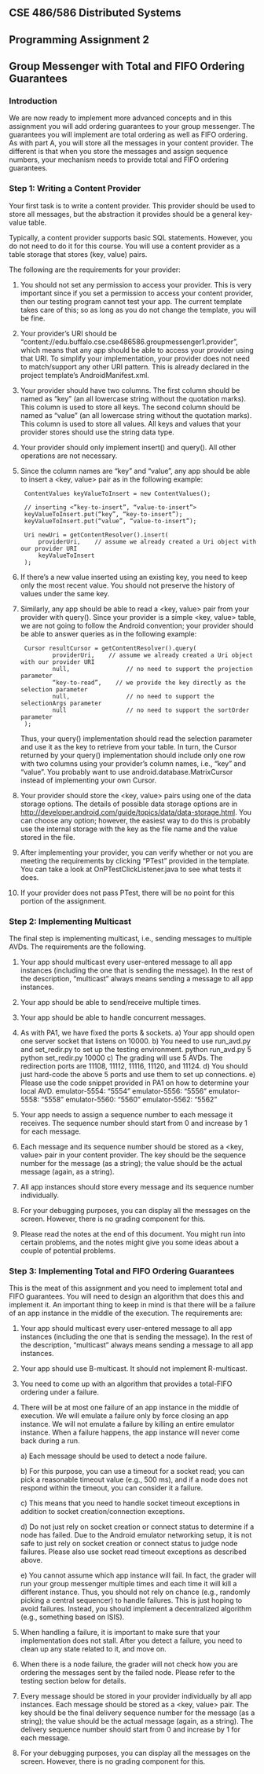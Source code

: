 <h2>CSE 486/586 Distributed Systems</h2>
<h2>Programming Assignment 2</h2>
<h2>Group Messenger with Total and FIFO Ordering Guarantees</h2>

<h3>Introduction</h3>
We are now ready to implement more advanced concepts and in this assignment you will add ordering guarantees to your group messenger. The guarantees you will implement are total ordering as well as FIFO ordering. As with part A, you will store all the messages in your content provider. The different is that when you store the messages and assign sequence numbers, your mechanism needs to provide total and FIFO ordering guarantees.

<h3>Step 1: Writing a Content Provider</h3>
Your first task is to write a content provider. This provider should be used to store all messages, but the abstraction it provides should be a general key-value table. 

Typically, a content provider supports basic SQL statements. However, you do not need to do it for this course. You will use a content provider as a table storage that stores (key, value) pairs.

The following are the requirements for your provider:
1) You should not set any permission to access your provider. This is very important since if you set a permission to access your content provider, then our testing program cannot test your app. The current template takes care of this; so as long as you do not change the template, you will be fine.

2) Your provider’s URI should be “content://edu.buffalo.cse.cse486586.groupmessenger1.provider”, which means that any app should be able to access your provider using that URI. To simplify your implementation, your provider does not need to match/support any other URI pattern. This is already declared in the project template’s AndroidManifest.xml.

3) Your provider should have two columns.
The first column should be named as “key” (an all lowercase string without the quotation marks). This column is used to store all keys.
The second column should be named as “value” (an all lowercase string without the quotation marks). This column is used to store all values.
All keys and values that your provider stores should use the string data type.

4) Your provider should only implement insert() and query(). All other operations are not necessary.

5) Since the column names are “key” and “value”, any app should be able to insert a <key, value> pair as in the following example:

        ContentValues keyValueToInsert = new ContentValues();

        // inserting <”key-to-insert”, “value-to-insert”>
        keyValueToInsert.put(“key”, “key-to-insert”);
        keyValueToInsert.put(“value”, “value-to-insert”);

        Uri newUri = getContentResolver().insert(
            providerUri,    // assume we already created a Uri object with our provider URI
            keyValueToInsert
        );

6) If there’s a new value inserted using an existing key, you need to keep only the most recent value. You should not preserve the history of values under the same key.

7) Similarly, any app should be able to read a <key, value> pair from your provider with query(). Since your provider is a simple <key, value> table, we are not going to follow the Android convention; your provider should be able to answer queries as in the following example:

        Cursor resultCursor = getContentResolver().query(
                providerUri,    // assume we already created a Uri object with our provider URI
                null,                // no need to support the projection parameter
                “key-to-read”,    // we provide the key directly as the selection parameter
                null,                // no need to support the selectionArgs parameter
                null                 // no need to support the sortOrder parameter
        );

      Thus, your query() implementation should read the selection parameter and use it as the key to retrieve from your table. In turn,       the Cursor returned by your query() implementation should include only one row with two columns using your provider’s column             names, i.e., “key” and “value”. You probably want to use android.database.MatrixCursor instead of implementing your own Cursor.

8) Your provider should store the <key, value> pairs using one of the data storage options. The details of possible data storage options are in http://developer.android.com/guide/topics/data/data-storage.html. You can choose any option; however, the easiest way to do this is probably use the internal storage with the key as the file name and the value stored in the file.

9) After implementing your provider, you can verify whether or not you are meeting the requirements by clicking “PTest” provided in the template. You can take a look at OnPTestClickListener.java to see what tests it does.

10) If your provider does not pass PTest, there will be no point for this portion of the assignment.

<h3>Step 2: Implementing Multicast</h3>
The final step is implementing multicast, i.e., sending messages to multiple AVDs. The requirements are the following.

1) Your app should multicast every user-entered message to all app instances (including the one that is sending the message). In the rest of the description, “multicast” always means sending a message to all app instances.

2) Your app should be able to send/receive multiple times.

3) Your app should be able to handle concurrent messages.

4) As with PA1, we have fixed the ports & sockets.
      a) Your app should open one server socket that listens on 10000.
      b) You need to use run_avd.py and set_redir.py to set up the testing environment.
            python run_avd.py 5
            python set_redir.py 10000
      c) The grading will use 5 AVDs. The redirection ports are 11108, 11112, 11116, 11120, and 11124.
      d) You should just hard-code the above 5 ports and use them to set up connections.
      e) Please use the code snippet provided in PA1 on how to determine your local AVD.
            emulator-5554: “5554”
            emulator-5556: “5556”
            emulator-5558: “5558”
            emulator-5560: “5560”
            emulator-5562: “5562”
            
5) Your app needs to assign a sequence number to each message it receives. The sequence number should start from 0 and increase by 1 for each message.

6) Each message and its sequence number should be stored as a <key, value> pair in your content provider. The key should be the sequence number for the message (as a string); the value should be the actual message (again, as a string).

7) All app instances should store every message and its sequence number individually.

8) For your debugging purposes, you can display all the messages on the screen. However, there is no grading component for this.

9) Please read the notes at the end of this document. You might run into certain problems, and the notes might give you some ideas about a couple of potential problems.

<h3>Step 3: Implementing Total and FIFO Ordering Guarantees</h3>
This is the meat of this assignment and you need to implement total and FIFO guarantees. You will need to design an algorithm that does this and implement it. An important thing to keep in mind is that there will be a failure of an app instance in the middle of the execution. The requirements are:

1) Your app should multicast every user-entered message to all app instances (including the one that is sending the message). In the rest of the description, “multicast” always means sending a message to all app instances.

2) Your app should use B-multicast. It should not implement R-multicast.

3) You need to come up with an algorithm that provides a total-FIFO ordering under a failure.

4) There will be at most one failure of an app instance in the middle of execution.  We will emulate a failure only by force closing an app instance. We will not emulate a failure by killing an entire emulator instance. When a failure happens, the app instance will never come back during a run.

    a) Each message should be used to detect a node failure.
    
    b) For this purpose, you can use a timeout for a socket read; you can pick a reasonable timeout value (e.g., 500 ms), and if a node        does not respond within the timeout, you can consider it a failure.
    
    c) This means that you need to handle socket timeout exceptions in addition to socket creation/connection exceptions.
    
    d) Do not just rely on socket creation or connect status to determine if a node has failed. Due to the Android emulator networking          setup, it is not safe to just rely on socket creation or connect status to judge node failures. Please also use socket read              timeout exceptions as described above.
    
    e) You cannot assume which app instance will fail. In fact, the grader will run your group messenger multiple times and each time it        will kill a different instance. Thus, you should not rely on chance (e.g., randomly picking a central sequencer) to handle              failures. This is just hoping to avoid failures. Instead, you should implement a decentralized algorithm (e.g., something based          on ISIS).
    
5) When handling a failure, it is important to make sure that your implementation does not stall. After you detect a failure, you need to clean up any state related to it, and move on.

6) When there is a node failure, the grader will not check how you are ordering the messages sent by the failed node. Please refer to the testing section below for details.

7) Every message should be stored in your provider individually by all app instances. Each message should be stored as a <key, value> pair. The key should be the final delivery sequence number for the message (as a string); the value should be the actual message (again, as a string). The delivery sequence number should start from 0 and increase by 1 for each message.

8) For your debugging purposes, you can display all the messages on the screen. However, there is no grading component for this.
